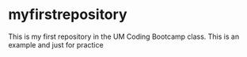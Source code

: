 # myfirstrepository
This is my first repository in the UM Coding Bootcamp class. 
This is an example and just for practice